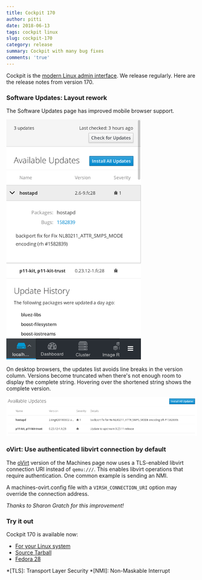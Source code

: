 ```yaml
---
title: Cockpit 170
author: pitti
date: 2018-06-13
tags: cockpit linux
slug: cockpit-170
category: release
summary: Cockpit with many bug fixes
comments: 'true'
---
```


Cockpit is the [modern Linux admin interface](https://cockpit-project.org/). We release regularly.
Here are the release notes from version 170.

### Software Updates: Layout rework

The Software Updates page has improved mobile browser support.

![Updates Mobile](/images/updates-mobile.png)

On desktop browsers, the updates list avoids line breaks in the version column.
Versions become truncated when there's not enough room to display the complete
string. Hovering over the shortened string shows the complete version.

![Updates Truncating Version](/images/updates-version-truncated.png)

### oVirt: Use authenticated libvirt connection by default

The [oVirt](https://www.ovirt.org/) version of the Machines page now uses a
TLS-enabled libvirt connection URI instead of `qemu:///`. This enables libvirt
operations that require authentication. One common example is sending an NMI.

A machines-ovirt.config file with a `VIRSH_CONNECTION_URI` option may override
the connection address.

_Thanks to Sharon Gratch for this improvement!_

### Try it out

Cockpit 170 is available now:

 * [For your Linux system](https://cockpit-project.org/running.html)
 * [Source Tarball](https://github.com/cockpit-project/cockpit/releases/tag/170)
 * [Fedora 28](https://bodhi.fedoraproject.org/updates/cockpit-170-1.fc28)

*[TLS]: Transport Layer Security
*[NMI]: Non-Maskable Interrupt

